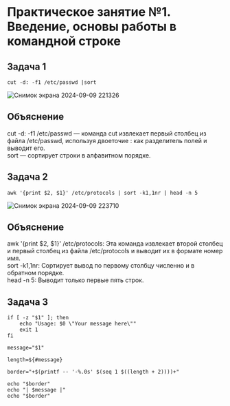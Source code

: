 # Практическое занятие №1. Введение, основы работы в командной строке

## Задача 1

`cut -d: -f1 /etc/passwd |sort`

![Снимок экрана 2024-09-09 221326](https://github.com/user-attachments/assets/a9e24d0d-8875-40fc-85bf-fa6e50f90ebb)


## Объяснение
cut -d: -f1 /etc/passwd — команда cut извлекает первый столбец из файла /etc/passwd, используя двоеточие : как разделитель полей и выводит его.  
sort — сортирует строки в алфавитном порядке.  

## Задача 2

`awk '{print $2, $1}' /etc/protocols | sort -k1,1nr | head -n 5`

![Снимок экрана 2024-09-09 223710](https://github.com/user-attachments/assets/6535b5d5-5095-4c36-be1a-e2279a68c594)


## Объяснение
awk '{print $2, $1}' /etc/protocols: Эта команда извлекает второй столбец и первый столбец из файла /etc/protocols и выводит их в формате номер имя.  
sort -k1,1nr: Сортирует вывод по первому столбцу численно и в обратном порядке.  
head -n 5: Выводит только первые пять строк.  

## Задача 3

```
if [ -z "$1" ]; then
    echo "Usage: $0 \"Your message here\""
    exit 1
fi

message="$1"

length=${#message}

border="+$(printf -- '-%.0s' $(seq 1 $((length + 2))))+"

echo "$border"
echo "| $message |"
echo "$border"
```

